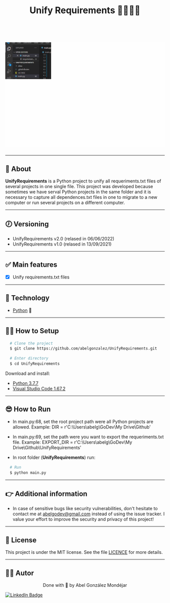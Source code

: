<h1 align="center">
   <p> Unify Requirements 🧑‍🎓👩‍🎓 </p>  
</h1>

<br>

<h1 align="center">
  <img 
    src="./Doc/demo.gif"
  />
</h1>

---
## 🧾 About
**UnifyRequirements** is a Python project to unify all requeriments.txt files of several projects in one single file. This project was developed because sometimes we have serval Python projects in the same folder and it is necessary to capture all dependences.txt files in one to migrate to a new computer or run several projects on a different computer.

---
## 🕖 Versioning
- UnifyRequirements v2.0 (relased in 06/06/2022)
- UnifyRequirements v1.0 (relased in 13/09/2021)

---
## ✅ Main features
- [x] Unify requirements.txt files

---
## 🔧 Technology
- [Python](https://www.python.org/) 💚

---
## 👨‍💻 How to Setup
```bash
  # Clone the project
  $ git clone https://github.com/abelgonzalez/UnifyRequirements.git
```
```bash
  # Enter directory
  $ cd UnifyRequirements
```

Download and install: 
 - [Python 3.7.7](https://www.python.org/downloads/release/python-377/)
 - [Visual Studio Code 1.67.2](https://code.visualstudio.com/Download)
     
---
## 😎 How to Run
 - In main.py:68, set the root project path were all Python projects are allowed. Example:
    DIR = r'C:\Users\abelg\GoDev\My Drive\Github'
 - In main.py:69, set the path were you want to export the requeriments.txt file. Example: 
    EXPORT_DIR = r'C:\Users\abelg\GoDev\My Drive\Github\UnifyRequirements'
 
 - In root folder (**UnifyRequirements**) run:
  ```bash
    # Run
    $ python main.py
  ```

---
## 👉 Additional information
* In case of sensitive bugs like security vulnerabilities, don't hesitate to contact me at abelgodev@gmail.com instead of using the issue tracker. I value your effort to improve the security and privacy of this project!

---
## 📝 License

This project is under the MIT license. See the file <a href="https://github.com/abelgonzalez/UnifyRequirements/LICENSE">LICENCE</a> for more details.

---
## 🧑‍💻 Autor
<p align="center">Done with 💙 by Abel González Mondéjar</p>


[![LinkedIn Badge](https://img.shields.io/badge/-Abel_González_Mondéjar-blue?style=flat-square&logo=Linkedin&logoColor=white&link=https://www.linkedin.com/in/abelgonzalezmondejar/)](https://www.linkedin.com/in/abelgonzalezmondejar/)
